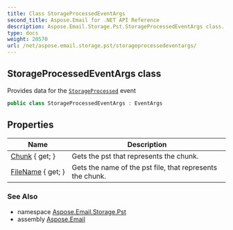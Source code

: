 ```yaml
---
title: Class StorageProcessedEventArgs
second_title: Aspose.Email for .NET API Reference
description: Aspose.Email.Storage.Pst.StorageProcessedEventArgs class. Provides data for the StorageProcessed event
type: docs
weight: 20570
url: /net/aspose.email.storage.pst/storageprocessedeventargs/
---
```

## StorageProcessedEventArgs class

Provides data for the [`StorageProcessed`](../personalstorage/storageprocessed/) event

```csharp
public class StorageProcessedEventArgs : EventArgs
```

## Properties

| Name | Description |
| --- | --- |
| [Chunk](../../aspose.email.storage.pst/storageprocessedeventargs/chunk/) { get; } | Gets the pst that represents the chunk. |
| [FileName](../../aspose.email.storage.pst/storageprocessedeventargs/filename/) { get; } | Gets the name of the pst file, that represents the chunk. |

### See Also

* namespace [Aspose.Email.Storage.Pst](../../aspose.email.storage.pst/)
* assembly [Aspose.Email](../../)


